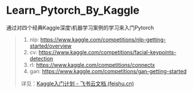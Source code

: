 # Learn_Pytorch_By_Kaggle

通过对四个经典Kaggle深度\机器学习案例的学习来入门Pytorch

>1. nlp: https://www.kaggle.com/competitions/nlp-getting-started/overview
>2. cv: https://www.kaggle.com/competitions/facial-keypoints-detection
>3. rl: https://www.kaggle.com/competitions/connectx
>4. gan: https://www.kaggle.com/competitions/gan-getting-started
>
>详见：[Kaggle入门计划 - 飞书云文档 (feishu.cn)](https://qxmsb3wqkm.feishu.cn/docx/CytddmFhHoxCRJxcyjVcFXEsndc)

